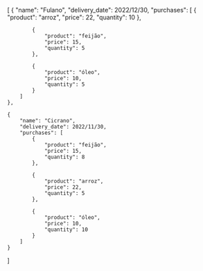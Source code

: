 [
    {
        "name": "Fulano",
        "delivery_date": 2022/12/30,
        "purchases": [
            {
                "product": "arroz",
                "price": 22,
                "quantity": 10
            },

            {
                "product": "feijão",
                "price": 15,
                "quantity": 5
            },

            {
                "product": "óleo",
                "price": 10,
                "quantity": 5
            }
        ]
    },

    {
        "name": "Cicrano",
        "delivery_date": 2022/11/30,
        "purchases": [
            {
                "product": "feijão",
                "price": 15,
                "quantity": 8
            },

            {
                "product": "arroz",
                "price": 22,
                "quantity": 5
            },

            {
                "product": "óleo",
                "price": 10,
                "quantity": 10
            }
        ]
    }
]